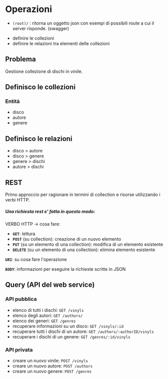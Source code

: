 # Operazioni

- `(root)/` : ritorna un oggetto json con esempi di possibili route a cui il server risponde. (swagger)

* definire le collezioni
* definire le relazioni tra elementi delle collezioni

## Problema

Gestione collezione di dischi in vinile.

## Definisco le collezioni

### Entità
- disco
- autore
- genere

## Definisco le relazioni

- disco > autore
- disco > genere
- genere > dischi
- autore > dischi

## REST
Primo approccio per ragionare in termini di collection e risorse utilizzando i verbi HTTP.

##### Una richiesta rest e' fatta in questo modo:

VERBO HTTP -> cosa fare:

- **`GET`**: lettura
- **`POST`** (su collection): creazione di un nuovo elemento
- **`PUT`** (su un elemento di una collection): modifica di un elemento esistente
- **`DELETE`** (su un elemento di una collection): elimina elemento esistente 

**`URI`**: su cosa fare l'operazione

**`BODY`**: informazioni per eseguire la richieste scritte in JSON

## Query (API del web service)

### API pubblica

- elenco di tutti i dischi: `GET /vinyls`
- elenco degli autori: `GET /authors/`
- elenco dei generi: `GET /genres`
- recuperare informazioni su un disco: `GET /vinyls/:id` 
- recuperare tutti i dischi di un autore: `GET /authors/:authorID/vinyls`
- recuperare i dischi di un genere: `GET /genres/:id/vinyls` 

### API privata

- creare un nuovo vinile: `POST /vinyls`
- creare un nuovo autore: `POST /authors`
- creare un nuovo genere: `POST /genres`